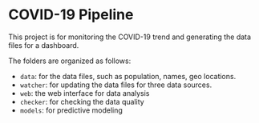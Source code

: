 # COVID-19 Pipeline

This project is for monitoring the COVID-19 trend and generating the data files for a dashboard.

The folders are organized as follows:

- `data`: for the data files, such as population, names, geo locations.
- `watcher`: for updating the data files for three data sources.
- `web`: the web interface for data analysis 
- `checker`: for checking the data quality
- `models`: for predictive modeling